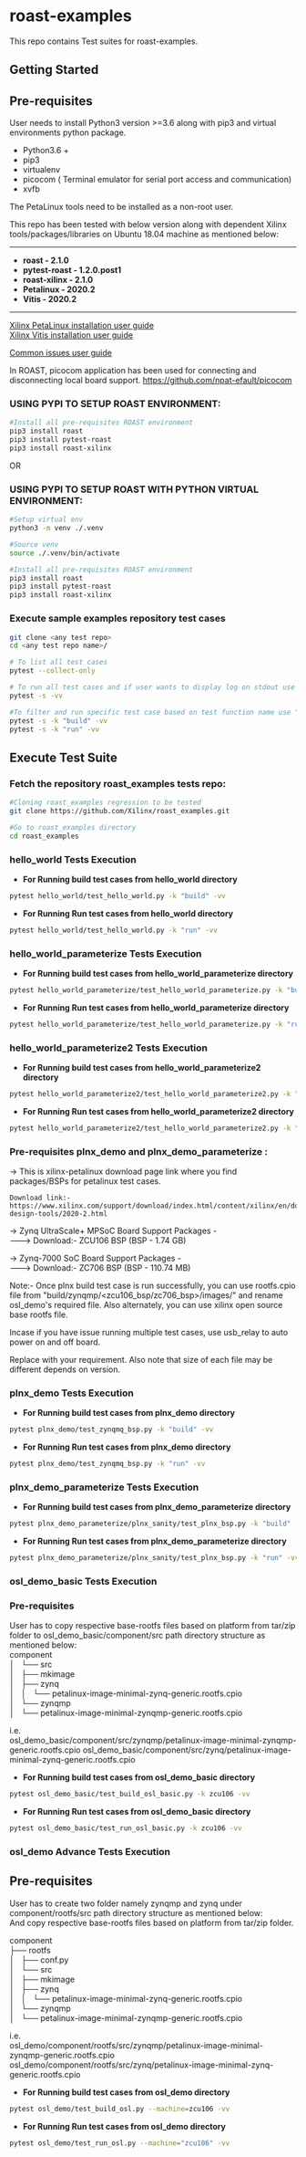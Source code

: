# roast-examples
This repo contains Test suites for roast-examples.

## Getting Started

## Pre-requisites

User needs to install Python3 version >=3.6 along with pip3 and virtual environments python package. 

- Python3.6 +
- pip3
- virtualenv 
- picocom  ( Terminal emulator for serial port access and communication)
- xvfb


The PetaLinux tools need to be installed as a non-root user.

This repo has been tested with below version along with dependent Xilinx tools/packages/libraries on Ubuntu 18.04 machine as mentioned below:

--------------------------------------------------------------------
- **roast - 2.1.0**
- **pytest-roast - 1.2.0.post1**
- **roast-xilinx - 2.1.0**
- **Petalinux - 2020.2**
- **Vitis - 2020.2**
--------------------------------------------------------------------

                                                                                                                                               
[Xilinx PetaLinux installation user guide](docs/PetaLinux_installation_user_guide.txt)                                                                                                                                                                                                                                                                                     
[Xilinx Vitis installation user guide](docs/Xilinx_Vitis_installation_user_guide.txt)
                                                                                                                                                         
[Common issues user guide](docs/Common_issues_user_guide.txt)


In ROAST, picocom application has been used for connecting and disconnecting local board support.
https://github.com/npat-efault/picocom


### USING PYPI TO SETUP ROAST ENVIRONMENT:

```bash
#Install all pre-requisites ROAST environment
pip3 install roast
pip3 install pytest-roast
pip3 install roast-xilinx
```

OR

### USING PYPI TO SETUP ROAST WITH PYTHON VIRTUAL ENVIRONMENT:

```bash
#Setup virtual env
python3 -m venv ./.venv

#Source venv
source ./.venv/bin/activate

#Install all pre-requisites ROAST environment
pip3 install roast
pip3 install pytest-roast
pip3 install roast-xilinx
```

### Execute sample examples repository test cases 
```bash
git clone <any test repo>
cd <any test repo name>/

# To list all test cases
pytest --collect-only

# To run all test cases and if user wants to display log on stdout use "-s" 
pytest -s -vv

#To filter and run specific test case based on test function name use "-k"
pytest -s -k "build" -vv
pytest -s -k "run" -vv
```

## Execute Test Suite

### Fetch the repository roast_examples tests repo:

```bash
#Cloning roast_examples regression to be tested
git clone https://github.com/Xilinx/roast_examples.git

#Go to roast_examples directory
cd roast_examples
```

### hello_world Tests Execution

- **For Running build test cases from hello_world directory**
```bash
pytest hello_world/test_hello_world.py -k "build" -vv
```
- **For Running Run test cases from hello_world directory**
```bash
pytest hello_world/test_hello_world.py -k "run" -vv
```


### hello_world_parameterize Tests Execution

- **For Running build test cases from hello_world_parameterize directory**
```bash
pytest hello_world_parameterize/test_hello_world_parameterize.py -k "build" -vv
```
- **For Running Run test cases from hello_world_parameterize directory**
```bash
pytest hello_world_parameterize/test_hello_world_parameterize.py -k "run" -vv
```


### hello_world_parameterize2 Tests Execution

- **For Running build test cases from hello_world_parameterize2 directory**
```bash
pytest hello_world_parameterize2/test_hello_world_parameterize2.py -k "build" -vv
```
- **For Running Run test cases from hello_world_parameterize2 directory**
```bash
pytest hello_world_parameterize2/test_hello_world_parameterize2.py -k "run" -vv
```

### Pre-requisites plnx_demo and plnx_demo_parameterize :
-> This is xilinx-petalinux download page link where you find packages/BSPs for petalinux test cases.

    Download link:- https://www.xilinx.com/support/download/index.html/content/xilinx/en/downloadNav/embedded-design-tools/2020-2.html

-> Zynq UltraScale+ MPSoC Board Support Packages - <version>                                                                                                                     
   ---> Download:- ZCU106 BSP (BSP - 1.74 GB)

-> Zynq-7000 SoC Board Support Packages - <version>                                                                                                                               
   ---> Download:- ZC706 BSP (BSP - 110.74 MB)

Note:- 
Once plnx build test case is run successfully, you can use rootfs.cpio file from "build/zynqmp/<zcu106_bsp/zc706_bsp>/images/" and 
rename osl_demo's required file. Also alternately, you can use xilinx open source base rootfs file.  

Incase if you have issue running multiple test cases, use usb_relay to auto power on and off board.

Replace <version> with your requirement. Also note that size of each file may be different depends on version.


### plnx_demo Tests Execution
- **For Running build test cases from plnx_demo directory**
```bash
pytest plnx_demo/test_zynqmq_bsp.py -k "build" -vv
```
- **For Running Run test cases from plnx_demo directory**
```bash
pytest plnx_demo/test_zynqmq_bsp.py -k "run" -vv
```

### plnx_demo_parameterize Tests Execution

- **For Running build test cases from plnx_demo_parameterize directory**
```bash
pytest plnx_demo_parameterize/plnx_sanity/test_plnx_bsp.py -k "build" -vv
```
- **For Running Run test cases from plnx_demo_parameterize directory**
```bash
pytest plnx_demo_parameterize/plnx_sanity/test_plnx_bsp.py -k "run" -vv
```

### osl_demo_basic Tests Execution
### Pre-requisites
User has to copy respective base-rootfs files based on platform from tar/zip folder to osl_demo_basic/component/src path directory structure as mentioned below:                                     
component                                                                                                                                                    
│   └── src                                                                                                                                                                     
│       ├── mkimage                                                                                                                                          
│       ├── zynq                                                                                                                                             
│       │   └── petalinux-image-minimal-zynq-generic.rootfs.cpio                                                                                             
│       └── zynqmp                                                                                                                                           
│           └── petalinux-image-minimal-zynqmp-generic.rootfs.cpio                                                                                           


i.e.  
osl_demo_basic/component/src/zynqmp/petalinux-image-minimal-zynqmp-generic.rootfs.cpio
osl_demo_basic/component/src/zynq/petalinux-image-minimal-zynq-generic.rootfs.cpio

- **For Running build test cases from osl_demo_basic directory**
```bash
pytest osl_demo_basic/test_build_osl_basic.py -k zcu106 -vv
```
- **For Running Run test cases from osl_demo_basic directory**
```bash
pytest osl_demo_basic/test_run_osl_basic.py -k zcu106 -vv
```


### osl_demo Advance Tests Execution
## Pre-requisites
User has to create two folder namely zynqmp and zynq under component/rootfs/src path directory structure as mentioned below:                                                            
And copy respective base-rootfs files based on platform from tar/zip folder.

component                                                                                                                                                                           
├── rootfs                                                                                                                                                                        
│   ├── conf.py                                                                                                                                                                    
│   └── src                                                                  
│       ├── mkimage                                                                                                                                                               
│       ├── zynq                                                                                                                                                                   
│       │   └── petalinux-image-minimal-zynq-generic.rootfs.cpio                                                                                                                     
│       └── zynqmp                                                                                                                                                                   
│           └── petalinux-image-minimal-zynqmp-generic.rootfs.cpio                                                                                                                   

i.e.  
osl_demo/component/rootfs/src/zynqmp/petalinux-image-minimal-zynqmp-generic.rootfs.cpio
osl_demo/component/rootfs/src/zynq/petalinux-image-minimal-zynq-generic.rootfs.cpio

- **For Running build test cases from osl_demo directory**
```bash
pytest osl_demo/test_build_osl.py --machine=zcu106 -vv
```
- **For Running Run test cases from osl_demo directory**
```bash
pytest osl_demo/test_run_osl.py --machine="zcu106" -vv
```
